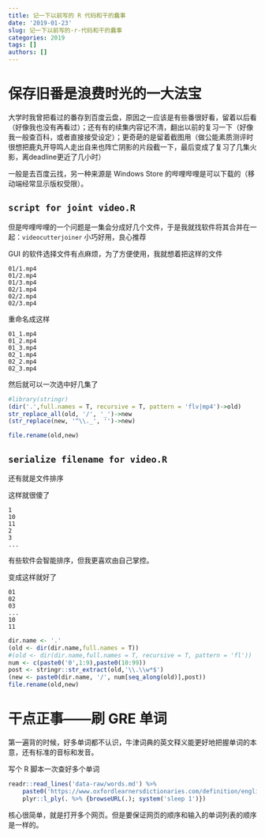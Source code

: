 ```yaml
---
title: 记一下以前写的 R 代码和干的蠢事
date: '2019-01-23'
slug: 记一下以前写的-r-代码和干的蠢事
categories: 2019
tags: []
authors: []
---
```




# 保存旧番是浪费时光的一大法宝

大学时我曾把看过的番存到百度云盘，原因之一应该是有些番很好看，留着以后看（好像我也没有再看过）；还有有的续集内容记不清，翻出以前的复习一下（好像我一般查百科，或者直接接受设定）；更奇葩的是留着截图用（做公能素质测评时很想把鹿丸开导鸣人走出自来也阵亡阴影的片段截一下，最后变成了复习了几集火影，离deadline更近了几小时）

一般是去百度云找，另一种来源是 Windows Store 的哔哩哔哩是可以下载的（移动端经常显示版权受限）。

## `script for joint video.R`

但是哔哩哔哩的一个问题是一集会分成好几个文件，于是我就找软件将其合并在一起：`videocutterjoiner` 小巧好用，良心推荐

GUI 的软件选择文件有点麻烦，为了方便使用，我就想着把这样的文件

```
01/1.mp4
01/2.mp4
01/3.mp4
02/1.mp4
02/2.mp4
02/3.mp4
```

重命名成这样

```
01_1.mp4
01_2.mp4
01_3.mp4
02_1.mp4
02_2.mp4
02_3.mp4
```

然后就可以一次选中好几集了


```r
#library(stringr)
(dir('.',full.names = T, recursive = T, pattern = 'flv|mp4')->old)
str_replace_all(old, '/', '_')->new
(str_replace(new, '^\\._', '')->new)

file.rename(old,new)
```


## `serialize filename for video.R`

还有就是文件排序

这样就很傻了

```
1
10
11
2
3
...
```

有些软件会智能排序，但我更喜欢由自己掌控。

变成这样就好了

```
01
02
03
...
10
11
```

```r
dir.name <- '.'
(old <- dir(dir.name,full.names = T))
#(old <- dir(dir.name,full.names = T, recursive = T, pattern = 'fl'))
num <- c(paste0('0',1:9),paste0(10:99))
post <- stringr::str_extract(old,'\\.\\w*$')
(new <- paste0(dir.name, '/', num[seq_along(old)],post))
file.rename(old,new)
```


# 干点正事——刷 GRE 单词

第一遍背的时候，好多单词都不认识，牛津词典的英文释义能更好地把握单词的本意，还有标准的音标和发音。

写个 R 脚本一次查好多个单词

```r
readr::read_lines('data-raw/words.md') %>% 
    paste0('https://www.oxfordlearnersdictionaries.com/definition/english/', .) %>% 
    plyr::l_ply(. %>% {browseURL(.); system('sleep 1')})
```


核心很简单，就是打开多个网页。但是要保证网页的顺序和输入的单词列表的顺序是一样的。
